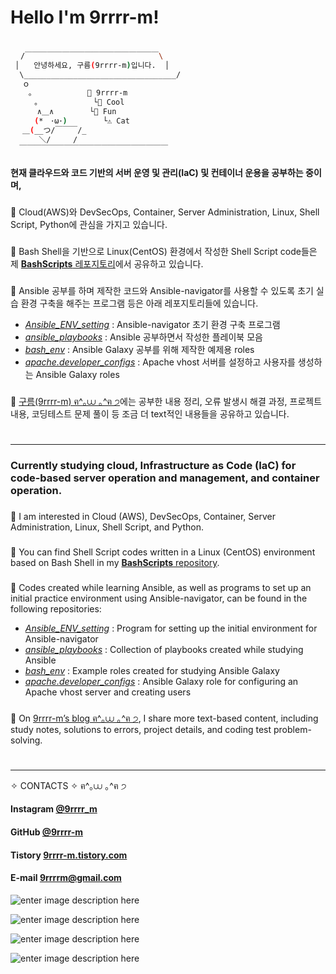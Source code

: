 # Hello I'm 9rrrr-m!
###
```bash
⠀
⠀ /￣￣￣￣￣￣￣￣￣￣￣￣￣￣￣￣￣￣\
 │⠀  안녕하세요, 구름(9rrrr-m)입니다.  │
  \__________________________________/
 　ｏ
    。　　         📂 9rrrr-m
 　　 ｡　 　        └📁 Cool
 　　　∧＿∧        └📁 Fun
 　　 (*　･ω･)        └⚠️ Cat
 　＿(__つ/￣￣￣/_
 　　  ＼/　　　/
  ￣￣￣￣￣￣￣￣￣￣￣￣￣￣￣￣￣￣￣￣
```

#### 현재 클라우드와 코드 기반의 서버 운영 및 관리(IaC) 및 컨테이너 운용을 공부하는 중이며,
###
🤍 Cloud(AWS)와 DevSecOps, Container, Server Administration, Linux, Shell Script, Python에 관심을 가지고 있습니다.
###
💜 Bash Shell을 기반으로 Linux(CentOS) 환경에서 작성한 Shell Script code들은 제  [**BashScripts** 레포지토리](https://github.com/9rrrr-m/BashScripts.git)에서 공유하고 있습니다.
###
💙 Ansible 공부를 하며 제작한 코드와 Ansible-navigator를 사용할 수 있도록 초기 실습 환경 구축을 해주는 프로그램 등은 아래 레포지토리들에 있습니다.

- [*Ansible_ENV_setting*](https://github.com/9rrrr-m/Ansible_ENV_setting) : Ansible-navigator 초기 환경 구축 프로그램
- [*ansible_playbooks*](https://github.com/9rrrr-m/ansible_playbooks) : Ansible 공부하면서 작성한 플레이북 모음
- [*bash_env*](https://github.com/9rrrr-m/bash_env) : Ansible Galaxy 공부를 위해 제작한 예제용 roles
- [*apache.developer_configs*](https://github.com/9rrrr-m/apache.developer_configs) : Apache vhost 서버를 설정하고 사용자를 생성하는 Ansible Galaxy roles
###
🖤 [구름(9rrrr-m) ฅ^｡⩊ ｡^ฅ ੭](https://9rrrr-m.tistory.com/1)에는 공부한 내용 정리, 오류 발생시 해결 과정, 프로젝트 내용,  코딩테스트 문제 풀이 등 조금 더 text적인 내용들을 공유하고 있습니다.
#
---
### Currently studying cloud, Infrastructure as Code (IaC) for code-based server operation and management, and container operation.
###
🤍 I am interested in Cloud (AWS), DevSecOps, Container, Server Administration, Linux, Shell Script, and Python.
###
💜 You can find Shell Script codes written in a Linux (CentOS) environment based on Bash Shell in my [**BashScripts** repository](https://github.com/9rrrr-m/BashScripts.git).
###
💙 Codes created while learning Ansible, as well as programs to set up an initial practice environment using Ansible-navigator, can be found in the following repositories:

- [*Ansible_ENV_setting*](https://github.com/9rrrr-m/Ansible_ENV_setting) : Program for setting up the initial environment for Ansible-navigator
- [*ansible_playbooks*](https://github.com/9rrrr-m/ansible_playbooks) : Collection of playbooks created while studying Ansible
- [*bash_env*](https://github.com/9rrrr-m/bash_env) : Example roles created for studying Ansible Galaxy
- [*apache.developer_configs*](https://github.com/9rrrr-m/apache.developer_configs) : Ansible Galaxy role for configuring an Apache vhost server and creating users
###
🖤 On [9rrrr-m’s blog ฅ^｡⩊ ｡^ฅ ੭](https://9rrrr-m.tistory.com/1), I share more text-based content, including study notes, solutions to errors, project details, and coding test problem-solving.
#
---
✧ CONTACTS ✧ ฅ^｡⩊ ｡^ฅ ੭

#### Instagram [@9rrrr_m](https://www.instagram.com/9rrrr_m/)
#### GitHub [@9rrrr-m](https://github.com/9rrrr-m)

#### Tistory [9rrrr-m.tistory.com](https://9rrrr-m.tistory.com/)

#### E-mail 9rrrrm@gmail.com


![enter image description here](https://blog.kakaocdn.net/dn/bXw28s/btsJPGXZ1qE/m7au62JXKq6ikrkJ7lGxCk/img.gif)

![enter image description here](https://img1.daumcdn.net/thumb/R1280x0/?scode=mtistory2&fname=https%3A%2F%2Fblog.kakaocdn.net%2Fdn%2FnIY2X%2FbtsJPQeUNhE%2FO1KExUgYwMu3Nv0fpfvEW0%2Fimg.png)

![enter image description here](https://blog.kakaocdn.net/dn/bwS0ZS/btsJPNo2o7C/vBmynBUrr5D32RmemtEMN1/img.gif)

![enter image description here](https://img1.daumcdn.net/thumb/R1280x0/?scode=mtistory2&fname=https%3A%2F%2Fblog.kakaocdn.net%2Fdn%2FcyUYwZ%2FbtsJQDMCT2v%2FcxNrx5YKptGHfsda2eIExk%2Fimg.png)
